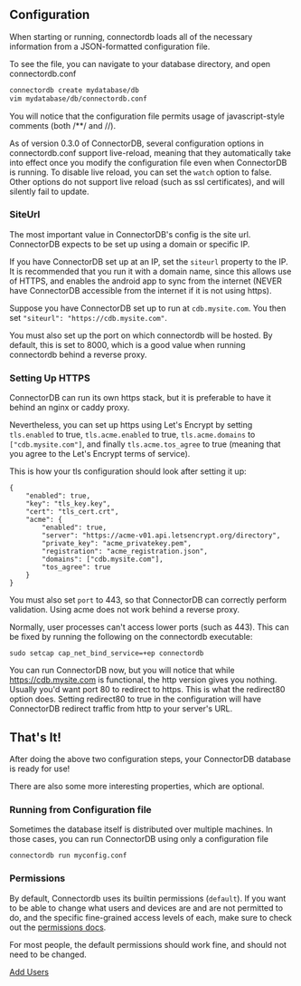 ## Configuration

When starting or running, connectordb loads all of the necessary information from a JSON-formatted configuration file.

To see the file, you can navigate to your database directory, and open connectordb.conf

```bash
connectordb create mydatabase/db
vim mydatabase/db/connectordb.conf
```

You will notice that the configuration file permits usage of javascript-style comments (both /\*\*/ and //).

As of version 0.3.0 of ConnectorDB, several configuration options in connectordb.conf support live-reload,
meaning that they automatically take into effect once you modify the configuration file even when ConnectorDB is running. To disable live reload, you can set the `watch` option to false. Other options do not support live reload (such as ssl certificates), and will silently fail to update.

### SiteUrl

The most important value in ConnectorDB's config is the site url. ConnectorDB expects to be set up using a domain or specific IP.

If you have ConnectorDB set up at an IP, set the `siteurl` property to the IP. It is recommended that you run it with a domain name, since this allows use of HTTPS, and
enables the android app to sync from the internet (NEVER have ConnectorDB accessible from the internet if it is not using https).

Suppose you have ConnectorDB set up to run at `cdb.mysite.com`. You then set `"siteurl": "https://cdb.mysite.com"`.

You must also set up the port on which connectordb will be hosted. By default, this is set to 8000, which is a good value when running connectordb behind a reverse proxy.


### Setting Up HTTPS

ConnectorDB can run its own https stack, but it is preferable to have it behind an nginx or caddy proxy.

Nevertheless, you can set up https using Let's Encrypt by setting `tls.enabled` to true, `tls.acme.enabled` to true, `tls.acme.domains` to `["cdb.mysite.com"]`, and finally `tls.acme.tos_agree` to true (meaning that you agree to the Let's Encrypt terms of service).


This is how your tls configuration should look after setting it up:

```
{
	"enabled": true,
	"key": "tls_key.key",
	"cert": "tls_cert.crt",
	"acme": {
		"enabled": true,
		"server": "https://acme-v01.api.letsencrypt.org/directory",
		"private_key": "acme_privatekey.pem",
		"registration": "acme_registration.json",
		"domains": ["cdb.mysite.com"],
		"tos_agree": true
	}
}
```

You must also set `port` to 443, so that ConnectorDB can correctly perform validation. Using acme does not work behind a reverse proxy.

Normally, user processes can't access lower ports (such as 443). This can be fixed by running
the following on the connectordb executable:

```
sudo setcap cap_net_bind_service=+ep connectordb
```

You can run ConnectorDB now, but you will notice that while https://cdb.mysite.com is functional,
the http version gives you nothing. Usually you'd want port 80 to redirect to https. This is what the redirect80 option does. Setting redirect80 to true in the configuration will have ConnectorDB
redirect traffic from http to your server's URL.


## That's It!

After doing the above two configuration steps, your ConnectorDB database is ready for use!

There are also some more interesting properties, which are optional.

### Running from Configuration file
Sometimes the database itself is distributed over multiple machines. In those cases, you can run ConnectorDB using only a configuration file

```
connectordb run myconfig.conf
```


### Permissions

By default, Connectordb uses its builtin permissions (`default`). If you want to be able to change what users and devices are and are not permitted to do, and the specific fine-grained access levels of each, make sure to check out the [permissions docs](./permissions.html).

For most people, the default permissions should work fine, and should not need to be changed.


<a href="/docs/users.html" class="button alt">Add Users <i class="fa fa-arrow-right"></i></a>

